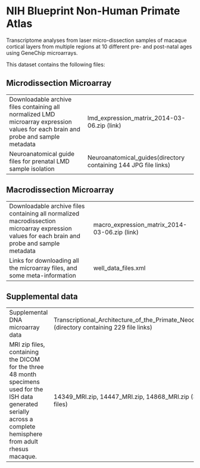 # NIH Blueprint Non-Human Primate Atlas

Transcriptome analyses from laser micro-dissection samples of macaque cortical layers from multiple regions at 10 different pre- and post-natal ages using GeneChip microarrays.

This dataset contains the following files:

## Microdissection Microarray

| | |
|-|-|
|Downloadable archive files containing all normalized LMD microarray expression values for each brain and probe and sample metadata|lmd_expression_matrix_2014-03-06.zip (link)|
|Neuroanatomical guide files for prenatal LMD sample isolation|Neuroanatomical_guides(directory containing 144 JPG file links)|

## Macrodissection Microarray

| | |
|-|-|
|Downloadable archive files containing all normalized macrodissection microarray expression values for each brain and probe and sample metadata|macro_expression_matrix_2014-03-06.zip (link)|
|Links for downloading all the microarray files, and some meta-information|well_data_files.xml|

## Supplemental data

| | |
|-|-|
|Supplemental DNA microarray data|Transcriptional_Architecture_of_the_Primate_Neocortex (directory containing 229 file links)|
|MRI zip files, containing the DICOM for the three 48 month specimens used for the ISH data generated serially across a complete hemisphere from adult rhesus macaque.|14349_MRI.zip, 14447_MRI.zip, 14868_MRI.zip (3 link files)|



